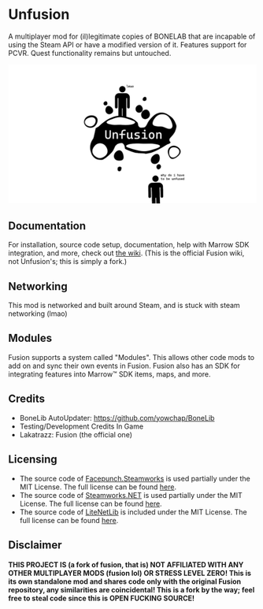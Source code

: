 # Unfusion
A multiplayer mod for (il)legitimate copies of BONELAB that are incapable of using the Steam API or have a modified version of it. Features support for PCVR. Quest functionality remains but untouched.

![](https://github.com/Naymmmm/Unfusion/blob/main/ufv2.png?raw=true)

## Documentation
For installation, source code setup, documentation, help with Marrow SDK integration, and more, check out [the wiki](https://github.com/Lakatrazz/BONELAB-Fusion/wiki). (This is the official Fusion wiki, not Unfusion's; this is simply a fork.)

## Networking
This mod is networked and built around Steam, and is stuck with steam networking (lmao)

## Modules
Fusion supports a system called "Modules". This allows other code mods to add on and sync their own events in Fusion.
Fusion also has an SDK for integrating features into Marrow™ SDK items, maps, and more.

## Credits
- BoneLib AutoUpdater: https://github.com/yowchap/BoneLib
- Testing/Development Credits In Game
- Lakatrazz: Fusion (the official one)

## Licensing
- The source code of [Facepunch.Steamworks](https://github.com/Facepunch/Facepunch.Steamworks) is used partially under the MIT License. The full license can be found [here](https://github.com/Facepunch/Facepunch.Steamworks/blob/master/LICENSE).
- The source code of [Steamworks.NET](https://github.com/rlabrecque/Steamworks.NET) is used partially under the MIT License. The full license can be found [here](https://github.com/rlabrecque/Steamworks.NET/blob/master/LICENSE.txt).
- The source code of [LiteNetLib](https://github.com/RevenantX/LiteNetLib) is included under the MIT License. The full license can be found [here](https://github.com/RevenantX/LiteNetLib/blob/master/LICENSE.txt).

## Disclaimer

#### THIS PROJECT IS (a fork of fusion, that is) NOT AFFILIATED WITH ANY OTHER MULTIPLAYER MODS (fusion lol) OR STRESS LEVEL ZERO! This is its own standalone mod and shares code only with the original Fusion repository, any similarities are coincidental! This is a fork by the way; feel free to steal code since this is OPEN FUCKING SOURCE!
